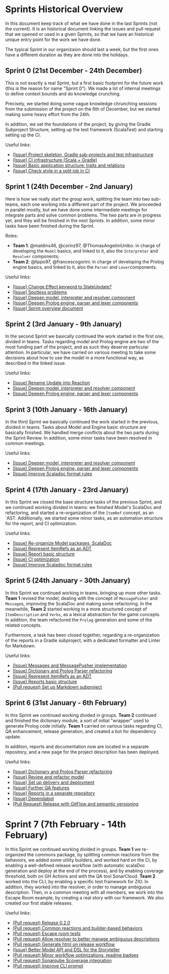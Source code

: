 # Sprints Historical Overview

In this document keep track of what we have done in the last Sprints (not the
current). It is an historical document linking the issues and pull request that
we opened or used in a given Sprints, so that we have an historical unique entry
point for the work we have done.

The typical Sprint in our organizaion should last a week, but the first ones
have a different duration as they are done into the holidays.

## Sprint 0 (21st December - 24th December)

This is not exactly a real Sprint, but a first basic footprint for the future
work (this is the reason for name "Sprint 0"). We made a lot of internal
meetings to define context bounds and do knowledge crunching.

Precisely, we started doing some vague knowledge chrunching sessions from the
submission of the project on the 6th of December, but we started making some
heavy effort from the 24th.

In addition, we set the foundations of the project, by giving the Gradle
Subproject Structure, setting up the test framework (ScalaTest) and starting
setting up the CI.

Useful links:

- [(Issue) Project skeleton, Gradle sub-projects and test infrastructure](https://github.com/scalaquest/PPS-19-ScalaQuest/issues/1)
- [(Issue) CI infrastructure (Scala + Gradle)](https://github.com/scalaquest/PPS-19-ScalaQuest/issues/3)
- [(Issue) Basic application structure: traits and relations](https://github.com/scalaquest/PPS-19-ScalaQuest/issues/5)
- [(Issue) Check style in a split job in CI](https://github.com/scalaquest/PPS-19-ScalaQuest/issues/11)

## Sprint 1 (24th December - 2nd January)

Here is how we really start the group work, splitting the team into two
sub-teams, each one working into a different part of the project. We proceeded
in parallel mostly, but we have done some intermediate meetings for integrate
parts and solve common problems. The two parts are in progress yet, and they
will be finished in the next Sprints. In addition, some minor tasks have been
finished during the Sprint.

Roles:

- **Team 1**: @maldins46, @corinz97, @ThomasAngeliniUnibo: in charge of
  developing the `Model` basics, and linked to it, also the `Interpreter` and
  `Resolver` components;
- **Team 2**: @lippo97, @francescogorini: in charge of developing the Prolog
  engine basics, and linked to it, also the `Parser` and `Lexer`components.

Useful links:

- [(Issue) Change Effect keyword to StateUpdate?](https://github.com/scalaquest/PPS-19-ScalaQuest/issues/8)
- [(Issue) Spotless problems](https://github.com/scalaquest/PPS-19-ScalaQuest/issues/13)
- [(Issue) Deepen model, interpreter and resolver component](https://github.com/scalaquest/PPS-19-ScalaQuest/issues/7)
- [(Issue) Deepen Prolog engine, parser and lexer components](https://github.com/scalaquest/PPS-19-ScalaQuest/issues/6)
- [(Issue) Sprint overview document](https://github.com/scalaquest/PPS-19-ScalaQuest/issues/19)

## Sprint 2 (3rd January - 9th January)

In the second Sprint we basically continued the work started in the first one,
divided in teams. Tasks regarding model and Prolog engine are two of the most
funding part of the project, and as such they deserve particular attention. In
particular, we have carried on various meeting to take some decisions about how
to use the model in a more functional way, as described in the linked issue.

Useful links:

- [(Issue) Rename Update into Reaction](https://github.com/scalaquest/PPS-19-ScalaQuest/issues/17)
- [(Issue) Deepen model, interpreter and resolver component](https://github.com/scalaquest/PPS-19-ScalaQuest/issues/7)
- [(Issue) Deepen Prolog engine, parser and lexer components](https://github.com/scalaquest/PPS-19-ScalaQuest/issues/6)

## Sprint 3 (10th January - 16th January)

In the third Sprint we basically continued the work started in the previous,
divided in teams. Tasks about Model and Engine basic structure are basically
finished. We handled merge conflicts about the two parts during the Sprint
Review. In addition, some minor tasks have been resolved in common meetings.

Useful links:

- [(Issue) Deepen model, interpreter and resolver component](https://github.com/scalaquest/PPS-19-ScalaQuest/issues/7)
- [(Issue) Deepen Prolog engine, parser and lexer components](https://github.com/scalaquest/PPS-19-ScalaQuest/issues/6)
- [(Issue) Improve Scaladoc format rules](https://github.com/scalaquest/PPS-19-ScalaQuest/issues/29)

## Sprint 4 (17th January - 23rd January)

In this Sprint we closed the base structure tasks of the previous Sprint, and we
continued working divided in teams: we finished Model's ScalaDoc and
refactoring, and started a re-organization of the `ItemRef` concept, as an `AST.
Additionally, we started some minor tasks, as an automation structure for the
report, and CI optimization.

Useful links:

- [(Issue) Re-organize Model packages, ScalaDoc](https://github.com/scalaquest/PPS-19-ScalaQuest/issues/35)
- [(Issue) Represent ItemRefs as an ADT](https://github.com/scalaquest/PPS-19-ScalaQuest/issues/30)
- [(Issue) Report basic structure](https://github.com/scalaquest/PPS-19-ScalaQuest/issues/20)
- [(Issue) CI optimization](https://github.com/scalaquest/PPS-19-ScalaQuest/issues/23)
- [(Issue) Improve Scaladoc format rules](https://github.com/scalaquest/PPS-19-ScalaQuest/issues/29)

## Sprint 5 (24th January - 30th January)

In this Sprint we continued working in teams, bringing up more other tasks.
**Team 1** revised the model, dealing with the concept of `MessagePusher` and
`Message`s, improving the ScalaDoc and making some refactoring. In the
meanwhile, **Team 2** started working in a more structured concept of
`ItemDescription` and `Verbs`, as a lexical abstraction for the game concepts.
In addition, the team refactored the `Prolog` generation and some of the related
concepts.

Furthermore, a task has been closed together, regarding a re-organization of the
reports in a Gradle subproject, with a dedicated formatter and Linter for
Markdown.

Useful links:

- [(Issue) Messages and MessagePusher implementation](https://github.com/scalaquest/PPS-19-ScalaQuest/issues/47)
- [(Issue) Dictionary and Prolog Parser refactoring](https://github.com/scalaquest/PPS-19-ScalaQuest/issues/48)
- [(Issue) Represent ItemRefs as an ADT](https://github.com/scalaquest/PPS-19-ScalaQuest/issues/30)
- [(Issue) Reports basic structure](https://github.com/scalaquest/PPS-19-ScalaQuest/issues/20)
- [(Pull request) Set up Markdown subproject](https://github.com/scalaquest/PPS-19-ScalaQuest/pull/46)

## Sprint 6 (31st January - 6th February)

In this Sprint we continued working divided in groups. **Team 2** continued and
finished the dictionary module, a sort of initial "wrapper" used to generate
Prolog code initially. **Team 1** carried on various tasks regarding CI, QA
enhancement, release generation, and created a bot for dependency update.

In addition, reports and documentation now are located in a separate repository,
and a new page for the project description has been deployed.

Useful links:

- [(Issue) Dictionary and Prolog Parser refactoring](https://github.com/scalaquest/PPS-19-ScalaQuest/issues/48)
- [(Issue) Review and refactor model](https://github.com/scalaquest/PPS-19-ScalaQuest/issues/66)
- [(Issue) Set up delivery and deployment](https://github.com/scalaquest/PPS-19-ScalaQuest/issues/22)
- [(Issue) Further QA features](https://github.com/scalaquest/PPS-19-ScalaQuest/issues/52)
- [(Issue) Reports in a separate repository](https://github.com/scalaquest/PPS-19-ScalaQuest/issues/54)
- [(Issue) Dependabot](https://github.com/scalaquest/PPS-19-ScalaQuest/issues/64)
- [(Pull Request) Release with GitFlow and semantic versioning](https://github.com/scalaquest/PPS-19-ScalaQuest/issues/63)

# Sprint 7 (7th February - 14th February)

In this Sprint we continued working divided in groups. **Team 1** we
re-organized the commons package, by splitting common reactions from the
behaviors, we added some utility builders, and worked hard on the CI, by
enabling a well-defined release workflow (with automatic scalaDoc generation and
deploy at the end of the process), and by enabling coverage threshold, both on
GH Actions and with the QA tool SonarCloud. **Team 2** worked into the CLI, by
enabling a specific test framework for ZIO. In addition, they worked into the
resolver, in order to manage ambiguous description. Then, in a common meeting
with all members, we work into the Escape Room example, by creating a real story
with our framework. We also created our first stable releases.

Useful links:

- [(Pull request) Release 0.2.0](https://github.com/scalaquest/PPS-19-ScalaQuest/pull/89)
- [(Pull request) Common reactions and builder-based behaviors](https://github.com/scalaquest/PPS-19-ScalaQuest/pull/87)
- [(Pull request) Escape room tests](https://github.com/scalaquest/PPS-19-ScalaQuest/pull/86)
- [(Pull request) Allow resolver to better manage ambiguous descriptions](https://github.com/scalaquest/PPS-19-ScalaQuest/pull/79)
- [(Pull request) Generate html on release workflow](https://github.com/scalaquest/reports/pull/13)
- [(Issue) Better Model API and DSL for the Storyteller](https://github.com/scalaquest/PPS-19-ScalaQuest/issues/66)
- [(Pull request) Minor workflow optimizations, readme badges](https://github.com/scalaquest/reports/pull/83)
- [(Pull request) Sonarqube Scoverage integration](https://github.com/scalaquest/reports/pull/77)
- [(Pull request) Improve CLI prompt](https://github.com/scalaquest/reports/pull/80)
